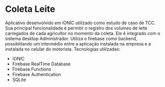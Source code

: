 # Coleta Leite

Aplicativo desenvolvido em IONIC utilizado como estudo de caso de TCC. Sua principal funcionalidade é permitir o registro dos volumes de leite carregados de cada agricultor no momento da coleta. Ele é integrado com o sistema desktop Administrador.
Utiliza o firebase como backend, possiblitando um intermédio entre a aplicação instalada na empresa e a instalada no celular do motorista.
Tecnologias utilizadas: 
- IONIC
- Firebase RealTime Database
- Firebase Functions
- Firebase Authentication
- SQLite
